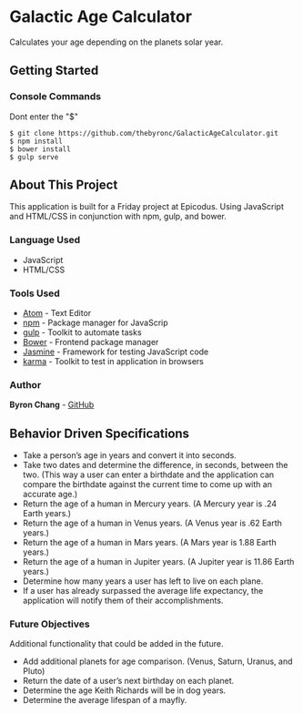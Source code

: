# Galactic Age Calculator
Calculates your age depending on the planets solar year.

## Getting Started

### Console Commands
Dont enter the "$"
```
$ git clone https://github.com/thebyronc/GalacticAgeCalculator.git
$ npm install
$ bower install
$ gulp serve
```

## About This Project
This application is built for a Friday project at Epicodus. Using JavaScript and HTML/CSS in conjunction with npm, gulp, and bower.

### Language Used
- JavaScript
- HTML/CSS

### Tools Used
- [Atom](https://atom.io/) - Text Editor
- [npm](https://www.npmjs.com/) - Package manager for JavaScrip
- [gulp](https://gulpjs.com/) - Toolkit to automate tasks
- [Bower](https://bower.io/) - Frontend package manager
- [Jasmine](https://jasmine.github.io/) - Framework for testing JavaScript code
- [karma](https://karma-runner.github.io/2.0/index.html) - Toolkit to test in application in browsers

### Author
**Byron Chang** - [GitHub](https://github.com/thebyronc)


## Behavior Driven Specifications
- Take a person’s age in years and convert it into seconds.
- Take two dates and determine the difference, in seconds, between the two. (This way a user can enter a birthdate and the application can compare the birthdate against the current time to come up with an accurate age.)
- Return the age of a human in Mercury years. (A Mercury year is .24 Earth years.)
- Return the age of a human in Venus years. (A Venus year is .62 Earth years.)
- Return the age of a human in Mars years. (A Mars year is 1.88 Earth years.)
- Return the age of a human in Jupiter years. (A Jupiter year is 11.86 Earth years.)
- Determine how many years a user has left to live on each plane.
- If a user has already surpassed the average life expectancy, the application will notify them of their accomplishments.

### Future Objectives
Additional functionality that could be added in the future.
- Add additional planets for age comparison. (Venus, Saturn, Uranus, and Pluto)
- Return the date of a user’s next birthday on each planet.
- Determine the age Keith Richards will be in dog years.
- Determine the average lifespan of a mayfly.
